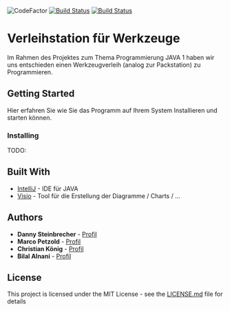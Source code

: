 ![CodeFactor](https://img.shields.io/badge/JAVA-8-blue)
[![Build Status](https://github.com/fh-erfurt/RentATool/workflows/RentATool/badge.svg)](https://https://github.com/fh-erfurt/RentATool/actions)
[![Build Status](https://travis-ci.org/fh-erfurt/RentATool.svg?branch=master)](https://travis-ci.org/fh-erfurt/RentATool)

# Verleihstation für Werkzeuge
Im Rahmen des Projektes zum Thema Programmierung JAVA 1 haben wir uns entschieden einen Werkzeugverleih (analog zur Packstation) zu Programmieren.

## Getting Started

Hier erfahren Sie wie Sie das Programm auf Ihrem System Installieren und starten können.


### Installing
TODO: 

## Built With

* [IntelliJ](https://www.jetbrains.com/de-de/idea/) - IDE für JAVA
* [Visio](https://products.office.com/de-de/visio) - Tool für die Erstellung der Diagramme / Charts / ...

## Authors

* **Danny Steinbrecher** - [Profil](https://github.com/darthkali)
* **Marco Petzold** - [Profil](https://github.com/monschey)
* **Christian König** - [Profil](https://github.com/christiankoenig)
* **Bilal Alnani** - [Profil](https://github.com/bilal0710)

## License

This project is licensed under the MIT License - see the [LICENSE.md](LICENSE.md) file for details
